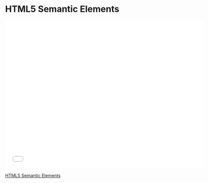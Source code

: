 # HTML5 Semantic Elements

<iframe width="640" height="480" src="//www.youtube.com/embed/V28xLFEYaSQ?rel=0&modestbranding=1" frameborder="0" allowfullscreen></iframe><p><a href="https://www.youtube.com/watch?v=V28xLFEYaSQ">HTML5 Semantic Elements</a></p>
